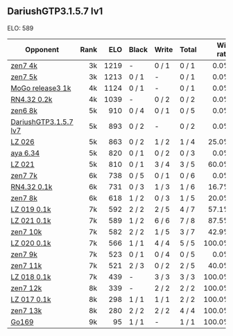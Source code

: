 ## DariushGTP3.1.5.7 lv1 ##

ELO: 589

Opponent | Rank | ELO | Black | Write | Total | Win rate
---------|-----:|----:|-------|-------|-------|-------:
[zen7 4k](zen7%204k.md) | 3k | 1219 | - | 0 / 1 | 0 / 1 | 0.0%
[zen7 5k](zen7%205k.md) | 3k | 1213 | 0 / 1 | - | 0 / 1 | 0.0%
[MoGo release3 1k](MoGo%20release3%201k.md) | 4k | 1124 | 0 / 1 | - | 0 / 1 | 0.0%
[RN4.32 0.2k](RN4.32%200.2k.md) | 4k | 1039 | - | 0 / 2 | 0 / 2 | 0.0%
[zen6 8k](zen6%208k.md) | 5k | 910 | 0 / 4 | 0 / 1 | 0 / 5 | 0.0%
[DariushGTP3.1.5.7 lv7](DariushGTP3.1.5.7%20lv7.md) | 5k | 893 | 0 / 2 | - | 0 / 2 | 0.0%
[LZ 026](LZ%20026.md) | 5k | 863 | 0 / 2 | 1 / 2 | 1 / 4 | 25.0%
[aya 6.34](aya%206.34.md) | 5k | 820 | 0 / 1 | 0 / 2 | 0 / 3 | 0.0%
[LZ 021](LZ%20021.md) | 5k | 810 | 0 / 1 | 3 / 4 | 3 / 5 | 60.0%
[zen7 7k](zen7%207k.md) | 6k | 738 | 0 / 5 | 0 / 1 | 0 / 6 | 0.0%
[RN4.32 0.1k](RN4.32%200.1k.md) | 6k | 731 | 0 / 3 | 1 / 3 | 1 / 6 | 16.7%
[zen7 8k](zen7%208k.md) | 6k | 618 | 1 / 2 | 0 / 3 | 1 / 5 | 20.0%
[LZ 019 0.1k](LZ%20019%200.1k.md) | 7k | 592 | 2 / 2 | 2 / 5 | 4 / 7 | 57.1%
[LZ 021 0.1k](LZ%20021%200.1k.md) | 7k | 589 | 1 / 2 | 6 / 6 | 7 / 8 | 87.5%
[zen7 10k](zen7%2010k.md) | 7k | 582 | 2 / 2 | 1 / 5 | 3 / 7 | 42.9%
[LZ 020 0.1k](LZ%20020%200.1k.md) | 7k | 566 | 1 / 1 | 4 / 4 | 5 / 5 | 100.0%
[zen7 9k](zen7%209k.md) | 7k | 523 | 0 / 1 | 0 / 4 | 0 / 5 | 0.0%
[zen7 11k](zen7%2011k.md) | 7k | 521 | 2 / 3 | 0 / 2 | 2 / 5 | 40.0%
[LZ 018 0.1k](LZ%20018%200.1k.md) | 7k | 439 | - | 3 / 3 | 3 / 3 | 100.0%
[zen7 12k](zen7%2012k.md) | 8k | 339 | - | 2 / 2 | 2 / 2 | 100.0%
[LZ 017 0.1k](LZ%20017%200.1k.md) | 8k | 298 | 1 / 1 | 1 / 1 | 2 / 2 | 100.0%
[zen7 13k](zen7%2013k.md) | 8k | 280 | 2 / 2 | 2 / 2 | 4 / 4 | 100.0%
[Go169](Go169.md) | 9k | 95 | 1 / 1 | - | 1 / 1 | 100.0%

